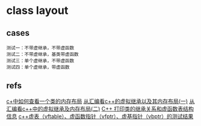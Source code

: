 # class layout

## cases

```text
测试一：不带虚继承，不带虚函数
测试二：不带虚继承，基类带虚函数
测试三：单个虚继承，不带虚函数
测试四：单个虚继承，带虚函数

```

## refs

[c+中如何查看一个类的内存布局](https://blog.csdn.net/chaoguo1234/article/details/9149257)
[从汇编看c++的虚拟继承以及其内存布局(一)](https://www.cnblogs.com/chaoguo1234/p/3149212.html)
[从汇编看c++中的虚拟继承及内存布局(二)](https://www.cnblogs.com/chaoguo1234/p/3150215.html)
[C++ 打印类的继承关系和虚函数表结构信息](https://blog.csdn.net/no_say_you_know/article/details/124753502)
[c++虚表（vftable）、虚函数指针（vfptr）、虚基指针（vbptr）的测试结果](https://www.cnblogs.com/cthon/p/12897719.html)
